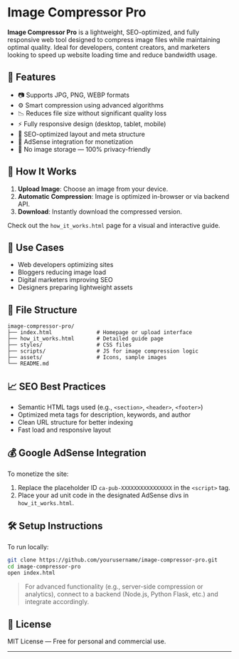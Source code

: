 # Image Compressor Pro

**Image Compressor Pro** is a lightweight, SEO-optimized, and fully responsive web tool designed to compress image files while maintaining optimal quality. Ideal for developers, content creators, and marketers looking to speed up website loading time and reduce bandwidth usage.

## 🌟 Features

- 📷 Supports JPG, PNG, WEBP formats
- ⚙️ Smart compression using advanced algorithms
- 📉 Reduces file size without significant quality loss
- ⚡ Fully responsive design (desktop, tablet, mobile)
- 🧠 SEO-optimized layout and meta structure
- 💸 AdSense integration for monetization
- 🔐 No image storage — 100% privacy-friendly

## 📑 How It Works

1. **Upload Image**: Choose an image from your device.
2. **Automatic Compression**: Image is optimized in-browser or via backend API.
3. **Download**: Instantly download the compressed version.

Check out the `how_it_works.html` page for a visual and interactive guide.

## 💼 Use Cases

- Web developers optimizing sites
- Bloggers reducing image load
- Digital marketers improving SEO
- Designers preparing lightweight assets

## 📁 File Structure

```
image-compressor-pro/
├── index.html              # Homepage or upload interface
├── how_it_works.html       # Detailed guide page
├── styles/                 # CSS files
├── scripts/                # JS for image compression logic
├── assets/                 # Icons, sample images
└── README.md
```

## 📈 SEO Best Practices

- Semantic HTML tags used (e.g., `<section>`, `<header>`, `<footer>`)
- Optimized meta tags for description, keywords, and author
- Clean URL structure for better indexing
- Fast load and responsive layout

## 💰 Google AdSense Integration

To monetize the site:

1. Replace the placeholder ID `ca-pub-XXXXXXXXXXXXXXXX` in the `<script>` tag.
2. Place your ad unit code in the designated AdSense divs in `how_it_works.html`.

## 🛠️ Setup Instructions

To run locally:

```bash
git clone https://github.com/yourusername/image-compressor-pro.git
cd image-compressor-pro
open index.html
```

> For advanced functionality (e.g., server-side compression or analytics), connect to a backend (Node.js, Python Flask, etc.) and integrate accordingly.

## 📄 License

MIT License — Free for personal and commercial use.

---


